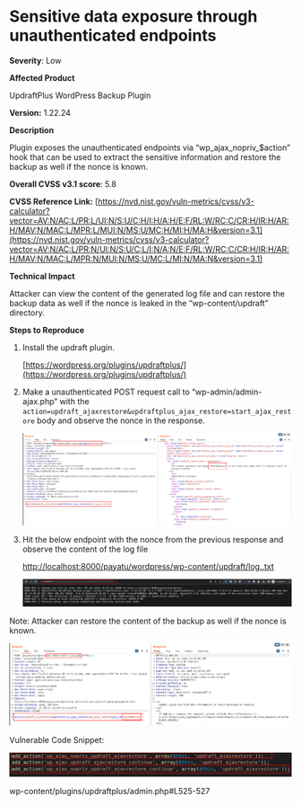 # Sensitive data exposure through unauthenticated endpoints

**Severity**: Low

**Affected Product**

UpdraftPlus WordPress Backup Plugin

**Version:** 1.22.24

**Description**

Plugin exposes the unauthenticated endpoints  via “wp_ajax_nopriv_$action” hook that can be used to extract the sensitive information and restore the backup as well if the nonce is known.

**Overall CVSS v3.1 score**: 5.8

**CVSS Reference Link:** [https://nvd.nist.gov/vuln-metrics/cvss/v3-calculator?vector=AV:N/AC:L/PR:L/UI:N/S:U/C:H/I:H/A:H/E:F/RL:W/RC:C/CR:H/IR:H/AR:H/MAV:N/MAC:L/MPR:L/MUI:N/MS:U/MC:H/MI:H/MA:H&version=3.1](https://nvd.nist.gov/vuln-metrics/cvss/v3-calculator?vector=AV:N/AC:L/PR:N/UI:N/S:U/C:L/I:N/A:N/E:F/RL:W/RC:C/CR:H/IR:H/AR:H/MAV:N/MAC:L/MPR:N/MUI:N/MS:U/MC:L/MI:N/MA:N&version=3.1)

**Technical Impact**

Attacker can view the content of the generated log file and can restore the backup data as well if the nonce is leaked in the “wp-content/updraft” directory.

**Steps to Reproduce**

1. Install the updraft plugin.
    
    [https://wordpress.org/plugins/updraftplus/](https://wordpress.org/plugins/updraftplus/)
    
2. Make a unauthenticated POST request call to “wp-admin/admin-ajax.php” with the `action=updraft_ajaxrestore&updraftplus_ajax_restore=start_ajax_restore` body and observe the nonce in the response.
    
    ![Untitled](Sensitive%20data%20exposure%20through%20unauthenticated%20en%20b4892f0d811f498588f7a64582d7bbdb/Untitled.png)
    
3. Hit the below endpoint with the nonce from the previous response and observe the content of the log file
    
    [http://localhost:8000/payatu/wordpress/wp-content/updraft/log.<nonce>.txt](http://localhost:8000/payatu/wordpress/wp-content/updraft/log.f5ac049dca02.txt)
    
    ![Untitled](Sensitive%20data%20exposure%20through%20unauthenticated%20en%20b4892f0d811f498588f7a64582d7bbdb/Untitled%201.png)
    

Note:
Attacker can restore the content of the backup as well if the nonce is known.

![Untitled](Sensitive%20data%20exposure%20through%20unauthenticated%20en%20b4892f0d811f498588f7a64582d7bbdb/Untitled%202.png)

Vulnerable Code Snippet:

![Untitled](Sensitive%20data%20exposure%20through%20unauthenticated%20en%20b4892f0d811f498588f7a64582d7bbdb/Untitled%203.png)

wp-content/plugins/updraftplus/admin.php#L525-527